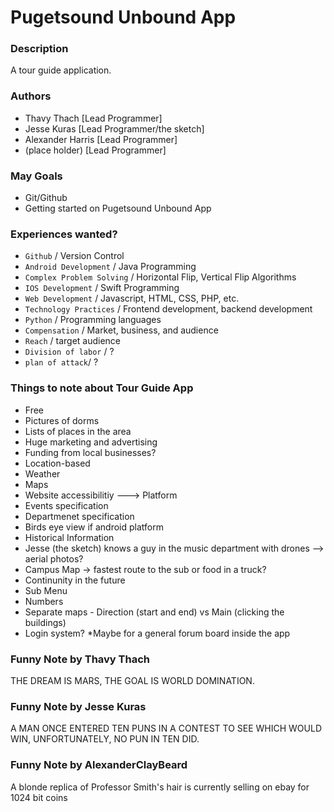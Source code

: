 # Pugetsound Unbound App

### Description 

A tour guide application.

### Authors

* Thavy Thach [Lead Programmer]
* Jesse Kuras [Lead Programmer/the sketch]
* Alexander Harris [Lead Programmer]
* (place holder) [Lead Programmer]

### May Goals

* Git/Github 
* Getting started on Pugetsound Unbound App

### Experiences wanted?

* `Github` / Version Control
* `Android Development` / Java Programming
* `Complex Problem Solving` / Horizontal Flip, Vertical Flip Algorithms
* `IOS Development` / Swift Programming
* `Web Development` / Javascript, HTML, CSS, PHP, etc.
* `Technology Practices` / Frontend development, backend development
* `Python` / Programming languages
* `Compensation` / Market, business, and audience
* `Reach` / target audience
* `Division of labor` / ?
* `plan of attack`/ ?

### Things to note about Tour Guide App

* Free
* Pictures of dorms
* Lists of places in the area
* Huge marketing and advertising
* Funding from local businesses?
* Location-based 
* Weather
* Maps
* Website accessibilitiy ---> Platform
* Events specification
* Departmenet specification
* Birds eye view if android platform
* Historical Information
* Jesse (the sketch) knows a guy in the music department with drones --> aerial photos?
* Campus Map -> fastest route to the sub or food in a truck?
* Continunity in the future
* Sub Menu
* Numbers
* Separate maps - Direction (start and end) vs Main (clicking the buildings)
* Login system?
	*Maybe for a general forum board inside the app

### Funny Note by Thavy Thach

THE DREAM IS MARS, THE GOAL IS WORLD DOMINATION.

### Funny Note by Jesse Kuras

A MAN ONCE ENTERED TEN PUNS IN A CONTEST TO SEE WHICH WOULD WIN, UNFORTUNATELY, NO PUN IN TEN DID.

### Funny Note by AlexanderClayBeard

A blonde replica of Professor Smith's hair is currently selling on ebay for 1024 bit coins
